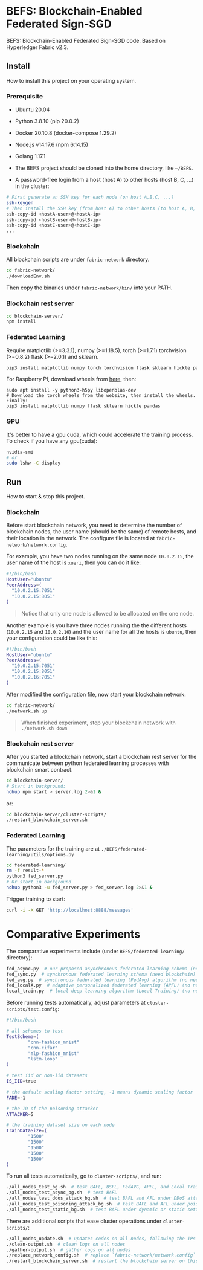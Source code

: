 # BEFS: Blockchain-Enabled Federated Sign-SGD

BEFS: Blockchain-Enabled Federated Sign-SGD code. Based on Hyperledger Fabric v2.3.

## Install

How to install this project on your operating system.

### Prerequisite

* Ubuntu 20.04

* Python 3.8.10 (pip 20.0.2)

* Docker 20.10.8 (docker-compose 1.29.2)

* Node.js v14.17.6 (npm 6.14.15)

* Golang 1.17.1

* The BEFS project should be cloned into the home directory, like `~/BEFS`.

* A password-free login from a host (host A) to other hosts (host B, C, ...) in the cluster:

```bash
# First generate an SSH key for each node (on host A,B,C, ...)
ssh-keygen
# Then install the SSH key (from host A) to other hosts (to host A, B, C, ...) as an authorized key
ssh-copy-id <hostA-user>@<hostA-ip>
ssh-copy-id <hostB-user>@<hostB-ip>
ssh-copy-id <hostC-user>@<hostC-ip>
...
```

### Blockchain

All blockchain scripts are under `fabric-network` directory.

```bash
cd fabric-network/
./downloadEnv.sh
```

Then copy the binaries under `fabric-network/bin/` into your PATH.

### Blockchain rest server

```bash
cd blockchain-server/
npm install
```

### Federated Learning

Require matplotlib (>=3.3.1), numpy (>=1.18.5), torch (>=1.7.1) torchvision (>=0.8.2) flask (>=2.0.1) and sklearn.

```bash
pip3 install matplotlib numpy torch torchvision flask sklearn hickle pandas
```

For Raspberry PI, download wheels from [here](https://github.com/Qengineering/PyTorch-Raspberry-Pi-64-OS), then:
```
sudo apt install -y python3-h5py libopenblas-dev
# Download the torch wheels from the website, then install the wheels. Finally:
pip3 install matplotlib numpy flask sklearn hickle pandas
```

### GPU

It's better to have a gpu cuda, which could accelerate the training process. To check if you have any gpu(cuda):

```bash
nvidia-smi
# or
sudo lshw -C display
```

## Run

How to start & stop this project.

### Blockchain

Before start blockchain network, you need to determine the number of blockchain nodes, the user name (should be the same) of remote hosts, and their location in the network. The configure file is located at `fabric-network/network.config`.

For example, you have two nodes running on the same node `10.0.2.15`, the user name of the host is `xueri`, then you can do it like:

```bash
#!/bin/bash
HostUser="ubuntu"
PeerAddress=(
  "10.0.2.15:7051"
  "10.0.2.15:8051"
)
```

> Notice that only one node is allowed to be allocated on the one node.

Another example is you have three nodes running the the different hosts (`10.0.2.15` and `10.0.2.16`) and the user name for all the hosts is `ubuntu`, then your configuration could be like this:

```bash
#!/bin/bash
HostUser="ubuntu"
PeerAddress=(
  "10.0.2.15:7051"
  "10.0.2.15:8051"
  "10.0.2.16:7051"
)
```

After modified the configuration file, now start your blockchain network:

```bash
cd fabric-network/
./network.sh up
```

>  When finished experiment, stop your blockchain network with `./network.sh down`

### Blockchain rest server

After you started a blockchain network, start a blockchain rest server for the communicate between python federated learning processes with blockchain smart contract.

```bash
cd blockchain-server/
# Start in background:
nohup npm start > server.log 2>&1 &
```

or:

```bash
cd blockchain-server/cluster-scripts/
./restart_blockchain_server.sh
```

### Federated Learning

The parameters for the training are at `./BEFS/federated-learning/utils/options.py`

```bash
cd federated-learning/
rm -f result-*
python3 fed_server.py
# Or start in background
nohup python3 -u fed_server.py > fed_server.log 2>&1 &
```

Trigger training to start:

```bash
curl -i -X GET 'http://localhost:8888/messages'
```

# Comparative Experiments

The comparative experiments include (under `BEFS/federated-learning/` directory):

```bash
fed_async.py  # our proposed asynchronous federated learning schema (need blockchain)
fed_sync.py  # synchronous federated learning schema (need blockchain)
fed_avg.py  # synchronous federated learning (FedAvg) algorithm (no need blockchain)
fed_localA.py  # adaptive personalized federated learning (APFL) (no need blockchain)
local_train.py  # local deep learning algorithm (Local Training) (no need blockchain)
```

Before running tests automatically, adjust parameters at `cluster-scripts/test.config`:

```bash
#!/bin/bash

# all schemes to test
TestSchema=(
        "cnn-fashion_mnist"
        "cnn-cifar"
        "mlp-fashion_mnist"
        "lstm-loop"
)

# test iid or non-iid datasets
IS_IID=true

# the default scaling factor setting, -1 means dynamic scaling factor
FADE=-1

# the ID of the poisoning attacker
ATTACKER=5

# the training dataset size on each node
TrainDataSize=(
        "1500"
        "1500"
        "1500"
        "1500"
        "1500"
)
```

To run all tests automatically, go to `cluster-scripts/`, and run:

```bash
./all_nodes_test_bg.sh  # test BAFL, BSFL, FedAVG, APFL, and Local Training
./all_nodes_test_async_bg.sh  # test BAFL
./all_nodes_test_ddos_attack_bg.sh  # test BAFL and AFL under DDoS attacks
./all_nodes_test_poisoning_attack_bg.sh  # test BAFL and AFL under poisoning attacks
./all_nodes_test_static_bg.sh  # test BAFL under dynamic or static settings
```

There are additional scripts that ease cluster operations under `cluster-scripts/`:

```bash
./all_nodes_update.sh  # updates codes on all nodes, following the IPs at `fabric-network/network.config`
./clean-output.sh  # clean logs on all nodes
./gather-output.sh  # gather logs on all nodes
./replace_network_config.sh  # replace `fabric-network/network.config` on all nodes by that on this node
./restart_blockchain_server.sh  # restart the blockchain server on this node
```

